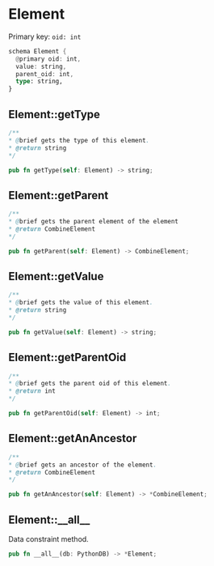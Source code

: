 # Element

Primary key: `oid: int`

```rust
schema Element {
  @primary oid: int,
  value: string,
  parent_oid: int,
  type: string,
}
```
## Element::getType

```java
/**
* @brief gets the type of this element.
* @return string
*/
```
```rust
pub fn getType(self: Element) -> string;
```
## Element::getParent

```java
/**
* @brief gets the parent element of the element
* @return CombineElement 
*/
```
```rust
pub fn getParent(self: Element) -> CombineElement;
```
## Element::getValue

```java
/**
* @brief gets the value of this element.
* @return string
*/
```
```rust
pub fn getValue(self: Element) -> string;
```
## Element::getParentOid

```java
/**
* @brief gets the parent oid of this element.
* @return int
*/
```
```rust
pub fn getParentOid(self: Element) -> int;
```
## Element::getAnAncestor

```java
/**
* @brief gets an ancestor of the element.
* @return CombineElement 
*/
```
```rust
pub fn getAnAncestor(self: Element) -> *CombineElement;
```
## Element::\_\_all\_\_

Data constraint method.

```rust
pub fn __all__(db: PythonDB) -> *Element;
```
